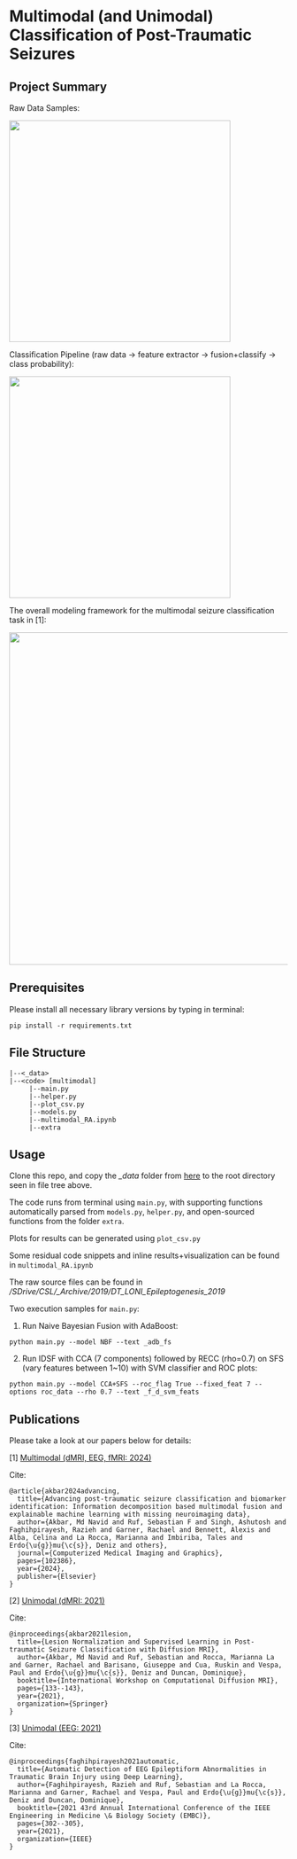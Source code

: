 # Multimodal (and Unimodal) Classification of Post-Traumatic Seizures

## Project Summary
Raw Data Samples: 

<img src=https://user-images.githubusercontent.com/38365057/213297916-258904c4-6b5f-4fa4-bb6b-a790cd61447a.png width="400">

Classification Pipeline (raw data -> feature extractor -> fusion+classify -> class probability): 

<img src=https://user-images.githubusercontent.com/38365057/213297928-0540da3e-4a37-460b-aebe-04bc29553773.png width="400">

The overall modeling framework for the multimodal seizure classification task in [1]:

<img src=https://github.com/neu-spiral/Epileptogenesis/assets/38365057/63f744d0-a99c-4ff4-a1d1-ea2b5eda6fa7 width="600">


## Prerequisites
Please install all necessary library versions by typing in terminal:

```pip install -r requirements.txt```

## File Structure
```
|--<_data>
|--<code> [multimodal]
     |--main.py
     |--helper.py
     |--plot_csv.py
     |--models.py
     |--multimodal_RA.ipynb
     |--extra
```

## Usage
Clone this repo, and copy the _\_data_ folder from [here](https://www.dropbox.com/sh/icfard16qqjpqrm/AAA3oMcZpGe1C0HZfqpflVIOa?dl=0) to the root directory seen in file tree above.

The code runs from terminal using ```main.py```, with supporting functions automatically parsed from ```models.py```, ```helper.py```, and open-sourced functions from the folder ```extra```.

Plots for results can be generated using ```plot_csv.py```

Some residual code snippets and inline results+visualization can be found in ```multimodal_RA.ipynb```

The raw source files can be found in _/SDrive/CSL/\_Archive/2019/DT\_LONI\_Epileptogenesis\_2019_

Two execution samples for ```main.py```:

1) Run Naive Bayesian Fusion with AdaBoost:

```python main.py --model NBF --text _adb_fs```

2) Run IDSF with CCA (7 components) followed by RECC (rho=0.7) on SFS (vary features between 1~10) with SVM classifier and ROC plots:

```python main.py --model CCA+SFS --roc_flag True --fixed_feat 7 --options roc_data --rho 0.7 --text _f_d_svm_feats```

## Publications
Please take a look at our papers below for details:

[1] [Multimodal (dMRI, EEG, fMRI: 2024)](https://www.sciencedirect.com/science/article/pii/S0895611124000636)

Cite: 
```
@article{akbar2024advancing,
  title={Advancing post-traumatic seizure classification and biomarker identification: Information decomposition based multimodal fusion and explainable machine learning with missing neuroimaging data},
  author={Akbar, Md Navid and Ruf, Sebastian F and Singh, Ashutosh and Faghihpirayesh, Razieh and Garner, Rachael and Bennett, Alexis and Alba, Celina and La Rocca, Marianna and Imbiriba, Tales and Erdo{\u{g}}mu{\c{s}}, Deniz and others},
  journal={Computerized Medical Imaging and Graphics},
  pages={102386},
  year={2024},
  publisher={Elsevier}
}
```

[2] [Unimodal (dMRI: 2021)](https://link.springer.com/chapter/10.1007/978-3-030-87615-9_12)

Cite: 
```
@inproceedings{akbar2021lesion,
  title={Lesion Normalization and Supervised Learning in Post-traumatic Seizure Classification with Diffusion MRI},
  author={Akbar, Md Navid and Ruf, Sebastian and Rocca, Marianna La and Garner, Rachael and Barisano, Giuseppe and Cua, Ruskin and Vespa, Paul and Erdo{\u{g}}mu{\c{s}}, Deniz and Duncan, Dominique},
  booktitle={International Workshop on Computational Diffusion MRI},
  pages={133--143},
  year={2021},
  organization={Springer}
}
```

[3] [Unimodal (EEG: 2021)](https://ieeexplore.ieee.org/abstract/document/9630242/)

Cite: 
```
@inproceedings{faghihpirayesh2021automatic,
  title={Automatic Detection of EEG Epileptiform Abnormalities in Traumatic Brain Injury using Deep Learning},
  author={Faghihpirayesh, Razieh and Ruf, Sebastian and La Rocca, Marianna and Garner, Rachael and Vespa, Paul and Erdo{\u{g}}mu{\c{s}}, Deniz and Duncan, Dominique},
  booktitle={2021 43rd Annual International Conference of the IEEE Engineering in Medicine \& Biology Society (EMBC)},
  pages={302--305},
  year={2021},
  organization={IEEE}
}
```
